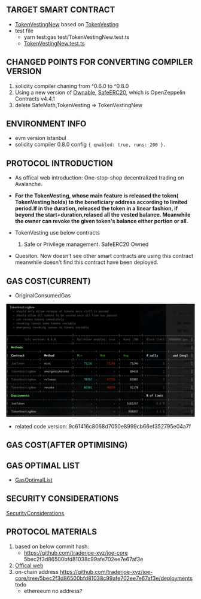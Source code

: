 ## TARGET SMART CONTRACT
*  [TokenVestingNew](contracts/TokenVestingNew.sol) based on [TokenVesting](contracts/TokenVesting.sol)
*  test file
    * yarn test:gas test/TokenVestingNew.test.ts
    * [TokenVestingNew.test.ts](test/TokenVestingNew.test.ts)


## CHANGED POINTS FOR CONVERTING COMPILER VERSION 
1. solidity compiler chaning from ^0.6.0 to ^0.8.0
2. Using a new version of [Ownable](contracts/openzeppelin-contracts-new/OwnedNew.sol), [SafeERC20](contracts/openzeppelin-contracts-new/SafeERC20New.sol), which is OpenZeppelin Contracts v4.4.1
3. delete SafeMath,TokenVesting => TokenVestingNew 

## ENVIRONMENT INFO
* evm version istanbul
* solidity compiler 0.8.0 config `{ enabled: true, runs: 200 }.`


## PROTOCOL INTRODUCTION
* As offical web introduction: One-stop-shop decentralized trading on Avalanche. 

* **For the TokenVesting, whose main feature is released the token( TokenVesting holds) to the beneficiary address according to limited period.If in the duration, released the token in a linear fashion, if beyond the start+duration,relased all the vested balance. Meanwhile the owner can revoke the given token's balance either portion or all.**

* TokenVesting use below contracts
    1. Safe or Privilege management. SafeERC20 Owned

* Quesiton. Now doesn't see other smart contracts are using this contract meanwhile doesn't find this contract have been deployed.


## GAS COST(CURRENT)
* OriginalConsumedGas
<img src="OriginalConsumedGas.png" alt="external_result" width="1000"/>

- related code version: 9c61416c8068d7050e8999cb66ef352795e04a7f

## GAS COST(AFTER OPTIMISING)


## GAS OPTIMAL LIST

* [GasOptimalList](GasOptimalList.md)

## SECURITY CONSIDERATIONS
[SecurityConsiderations](SecurityConsiderations.md)



## PROTOCOL MATERIALS
1. based on below commit hash: 
    * https://github.com/traderjoe-xyz/joe-core 5bec2f3d86500bfd81038c99afe702ee7e67af3e
2. [Offical web](https://traderjoexyz.com/)
3. on-chain address   https://github.com/traderjoe-xyz/joe-core/tree/5bec2f3d86500bfd81038c99afe702ee7e67af3e/deployments todo
    * ethereeum no address?

